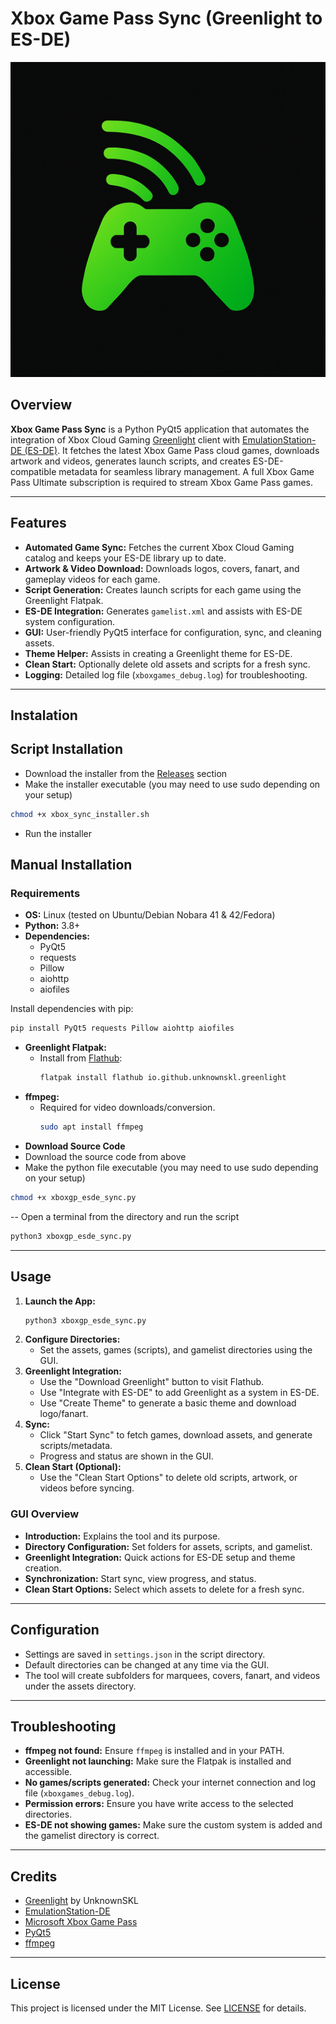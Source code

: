 # Xbox Game Pass Sync (Greenlight to ES-DE)

![Xbox Game Pass Sync Banner](icon.png)

## Overview

**Xbox Game Pass Sync** is a Python PyQt5 application that automates the integration of Xbox Cloud Gaming [Greenlight](https://github.com/unknownskl/greenlight) client with [EmulationStation-DE (ES-DE)](https://es-de.org/). It fetches the latest Xbox Game Pass cloud games, downloads artwork and videos, generates launch scripts, and creates ES-DE-compatible metadata for seamless library management. A full Xbox Game Pass Ultimate subscription is required to stream Xbox Game Pass games.

---

## Features

- **Automated Game Sync:** Fetches the current Xbox Cloud Gaming catalog and keeps your ES-DE library up to date.
- **Artwork & Video Download:** Downloads logos, covers, fanart, and gameplay videos for each game.
- **Script Generation:** Creates launch scripts for each game using the Greenlight Flatpak.
- **ES-DE Integration:** Generates `gamelist.xml` and assists with ES-DE system configuration.
- **GUI:** User-friendly PyQt5 interface for configuration, sync, and cleaning assets.
- **Theme Helper:** Assists in creating a Greenlight theme for ES-DE.
- **Clean Start:** Optionally delete old assets and scripts for a fresh sync.
- **Logging:** Detailed log file (`xboxgames_debug.log`) for troubleshooting.

---
## Instalation

## Script Installation
- Download the installer from the [Releases](https://github.com/Boc86/xboxgp_esde_sync/releases) section
- Make the installer executable (you may need to use sudo depending on your setup) 
```bash
chmod +x xbox_sync_installer.sh
```
- Run the installer

## Manual Installation

### Requirements
- **OS:** Linux (tested on Ubuntu/Debian Nobara 41 & 42/Fedora)
- **Python:** 3.8+
- **Dependencies:**
  - PyQt5
  - requests
  - Pillow
  - aiohttp
  - aiofiles

Install dependencies with pip:
```bash
pip install PyQt5 requests Pillow aiohttp aiofiles
```

- **Greenlight Flatpak:**
  - Install from [Flathub](https://flathub.org/apps/io.github.unknownskl.greenlight):
    ```bash
    flatpak install flathub io.github.unknownskl.greenlight
    ```
- **ffmpeg:**
  - Required for video downloads/conversion.
    ```bash
    sudo apt install ffmpeg
    ```
- **Download Source Code**
- Download the source code from above
- Make the python file executable (you may need to use sudo depending on your setup) 
```bash
chmod +x xboxgp_esde_sync.py
```
-- Open a terminal from the directory and run the script
```bash
python3 xboxgp_esde_sync.py
```

---

## Usage

1. **Launch the App:**
   ```bash
   python3 xboxgp_esde_sync.py
   ```
2. **Configure Directories:**
   - Set the assets, games (scripts), and gamelist directories using the GUI.
3. **Greenlight Integration:**
   - Use the "Download Greenlight" button to visit Flathub.
   - Use "Integrate with ES-DE" to add Greenlight as a system in ES-DE.
   - Use "Create Theme" to generate a basic theme and download logo/fanart.
4. **Sync:**
   - Click "Start Sync" to fetch games, download assets, and generate scripts/metadata.
   - Progress and status are shown in the GUI.
5. **Clean Start (Optional):**
   - Use the "Clean Start Options" to delete old scripts, artwork, or videos before syncing.

### GUI Overview
- **Introduction:** Explains the tool and its purpose.
- **Directory Configuration:** Set folders for assets, scripts, and gamelist.
- **Greenlight Integration:** Quick actions for ES-DE setup and theme creation.
- **Synchronization:** Start sync, view progress, and status.
- **Clean Start Options:** Select which assets to delete for a fresh sync.

---

## Configuration
- Settings are saved in `settings.json` in the script directory.
- Default directories can be changed at any time via the GUI.
- The tool will create subfolders for marquees, covers, fanart, and videos under the assets directory.

---

## Troubleshooting
- **ffmpeg not found:** Ensure `ffmpeg` is installed and in your PATH.
- **Greenlight not launching:** Make sure the Flatpak is installed and accessible.
- **No games/scripts generated:** Check your internet connection and log file (`xboxgames_debug.log`).
- **Permission errors:** Ensure you have write access to the selected directories.
- **ES-DE not showing games:** Make sure the custom system is added and the gamelist directory is correct.

---

## Credits
- [Greenlight](https://github.com/UnknownSKL/Greenlight) by UnknownSKL
- [EmulationStation-DE](https://es-de.org/)
- [Microsoft Xbox Game Pass](https://www.xbox.com/en-GB/auth/msa?action=logIn&returnUrl=%2Fen-GB%2Fxbox-game-pass&prompt=none)
- [PyQt5](https://riverbankcomputing.com/software/pyqt/)
- [ffmpeg](https://ffmpeg.org/)

---

## License

This project is licensed under the MIT License. See [LICENSE](LICENSE) for details.
